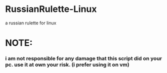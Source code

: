 # RussianRulette-Linux
 a russian rulette for linux

# NOTE: 
### i am not responsible for any damage that this script did on your pc. use it at own your risk. (i prefer using it on vm)
